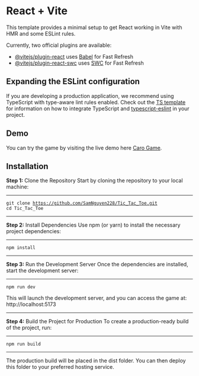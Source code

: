# React + Vite

This template provides a minimal setup to get React working in Vite with HMR and some ESLint rules.

Currently, two official plugins are available:

- [@vitejs/plugin-react](https://github.com/vitejs/vite-plugin-react/blob/main/packages/plugin-react) uses [Babel](https://babeljs.io/) for Fast Refresh
- [@vitejs/plugin-react-swc](https://github.com/vitejs/vite-plugin-react/blob/main/packages/plugin-react-swc) uses [SWC](https://swc.rs/) for Fast Refresh

## Expanding the ESLint configuration

If you are developing a production application, we recommend using TypeScript with type-aware lint rules enabled. Check out the [TS template](https://github.com/vitejs/vite/tree/main/packages/create-vite/template-react-ts) for information on how to integrate TypeScript and [typescript-eslint](https://typescript-eslint.io) in your project.

## Demo
You can try the game by visiting the live demo here <a href="https://tic-tac-toe-tan-eight.vercel.app/">Caro Game</a>.

## Installation
<b>Step 1:</b> Clone the Repository
Start by cloning the repository to your local machine:

---

<code>git clone https://github.com/SamNguyen228/Tic_Tac_Toe.git</code> <br>
<code>cd Tic_Tac_Toe</code>

---

<b>Step 2:</b> Install Dependencies
Use npm (or yarn) to install the necessary project dependencies:

---

<code>npm install</code>

---

<b>Step 3:</b> Run the Development Server
Once the dependencies are installed, start the development server:

---

<code>npm run dev</code>

This will launch the development server, and you can access the game at: http://localhost:5173

---

<b>Step 4:</b> Build the Project for Production
To create a production-ready build of the project, run:

---

<code>npm run build</code>

---

The production build will be placed in the dist folder. You can then deploy this folder to your preferred hosting service.
